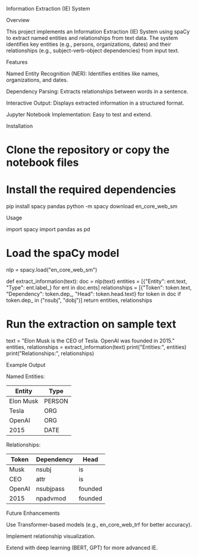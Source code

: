 Information Extraction (IE) System

Overview

This project implements an Information Extraction (IE) System using spaCy to extract named entities and relationships from text data. The system identifies key entities (e.g., persons, organizations, dates) and their relationships (e.g., subject-verb-object dependencies) from input text.

Features

Named Entity Recognition (NER): Identifies entities like names, organizations, and dates.

Dependency Parsing: Extracts relationships between words in a sentence.

Interactive Output: Displays extracted information in a structured format.

Jupyter Notebook Implementation: Easy to test and extend.

Installation

# Clone the repository or copy the notebook files
# Install the required dependencies
pip install spacy pandas
python -m spacy download en_core_web_sm

Usage

import spacy
import pandas as pd

# Load the spaCy model
nlp = spacy.load("en_core_web_sm")

def extract_information(text):
    doc = nlp(text)
    entities = [{"Entity": ent.text, "Type": ent.label_} for ent in doc.ents]
    relationships = [{"Token": token.text, "Dependency": token.dep_, "Head": token.head.text} for token in doc if token.dep_ in ("nsubj", "dobj")]
    return entities, relationships

# Run the extraction on sample text
text = "Elon Musk is the CEO of Tesla. OpenAI was founded in 2015."
entities, relationships = extract_information(text)
print("Entities:", entities)
print("Relationships:", relationships)

Example Output

Named Entities:

| Entity     | Type  |
|------------|-------|
| Elon Musk  | PERSON |
| Tesla      | ORG  |
| OpenAI     | ORG  |
| 2015       | DATE |

Relationships:

| Token  | Dependency | Head  |
|--------|-----------|-------|
| Musk   | nsubj     | is    |
| CEO    | attr      | is    |
| OpenAI | nsubjpass | founded |
| 2015   | npadvmod  | founded |

Future Enhancements

Use Transformer-based models (e.g., en_core_web_trf for better accuracy).

Implement relationship visualization.

Extend with deep learning (BERT, GPT) for more advanced IE.
